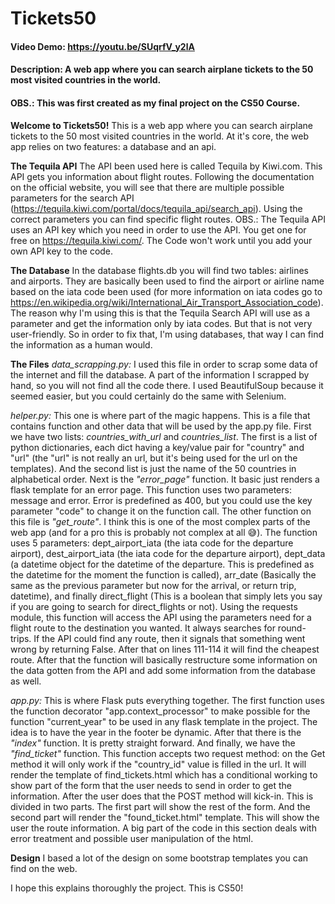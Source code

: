 # Tickets50
#### Video Demo: https://youtu.be/SUqrfV_y2lA
#### Description: A web app where you can search airplane tickets to the 50 most visited countries in the world.
#### OBS.: This was first created as my final project on the CS50 Course.

**Welcome to Tickets50!**
This is a web app where you can search airplane tickets to the 50 most visited countries in the world. At it's core, the web app relies on two features: a database and an api.

**The Tequila API**
The API been used here is called Tequila by Kiwi.com. This API gets you information about flight routes. Following the documentation on the official website, you will see that there are multiple possible parameters for the search API (https://tequila.kiwi.com/portal/docs/tequila_api/search_api). Using the correct parameters you can find specific flight routes.
OBS.: The Tequila API uses an API key which you need in order to use the API. You get one for free on https://tequila.kiwi.com/. The Code won't work until you add your own API key to the code.

**The Database**
In the database flights.db you will find two tables: airlines and airports. They are basically been used to find the airport or airline name based on the iata code been used (for more information on iata codes go to https://en.wikipedia.org/wiki/International_Air_Transport_Association_code). The reason why I'm using this is that the Tequila Search API will use as a parameter and get the information only by iata codes. But that is not very user-friendly. So in order to fix that, I'm using databases, that way I can find the information as a human would.

**The Files**
_data_scrapping.py:_ I used this file in order to scrap some data of the internet and fill the database. A part of the information I scrapped by hand, so you will not find all the code there. I used BeautifulSoup because it seemed easier, but you could certainly do the same with Selenium.

_helper.py:_ This one is where part of the magic happens. This is a file that contains function and other data that will be used by the app.py file. 
First we have two lists: _countries_with_url_ and _countries_list_. The first is a list of python dictionaries, each dict having a key/value pair for "country" and "url" (the "url" is not really an url, but it's being used for the url on the templates). And the second list is just the name of the 50 countries in alphabetical order.
Next is the _"error_page"_ function. It basic just renders a flask template for an error page. This function uses two parameters: message and error. Error is predefined as 400, but you could use the key parameter "code" to change it on the function call.
The other function on this file is _"get_route"_. I think this is one of the most complex parts of the web app (and for a pro this is probably not complex at all 😅). The function uses 5 parameters: dept_airport_iata (the iata code for the departure airport), dest_airport_iata (the iata code for the departure airport), dept_data (a datetime object for the datetime of the departure. This is predefined as the datetime for the moment the function is called), arr_date (Basically the same as the previous parameter but now for the arrival, or return trip, datetime), and finally direct_flight (This is a boolean that simply lets you say if you are going to search for direct_flights or not). Using the requests module, this function will access the API using the parameters need for a flight route to the destination you wanted. It always searches for round-trips. If the API could find any route, then it signals that something went wrong by returning False. After that on lines 111-114 it will find the cheapest route. After that the function will basically restructure some information on the data gotten from the API and add some information from the database as well.

_app.py:_ This is where Flask puts everything together. 
The first function uses the function decorator "app.context_processor" to make possible for the function "current_year" to be used in any flask template in the project. The idea is to have the year in the footer be dynamic.
After that there is the _"index"_ function. It is pretty straight forward.
And finally, we have the _"find_ticket"_ function. This function accepts two request method: on the Get method it will only work if the "country_id" value is filled in the url. It will render the template of find_tickets.html which has a conditional working to show part of the form that the user needs to send in order to get the information. After the user does that the POST method will kick-in. This is divided in two parts. The first part will show the rest of the form. And the second part will render the "found_ticket.html" template. This will show the user the route information. A big part of the code in this section deals with error treatment and possible user manipulation of the html.

**Design**
I based a lot of the design on some bootstrap templates you can find on the web.

I hope this explains thoroughly the project.
This is CS50!